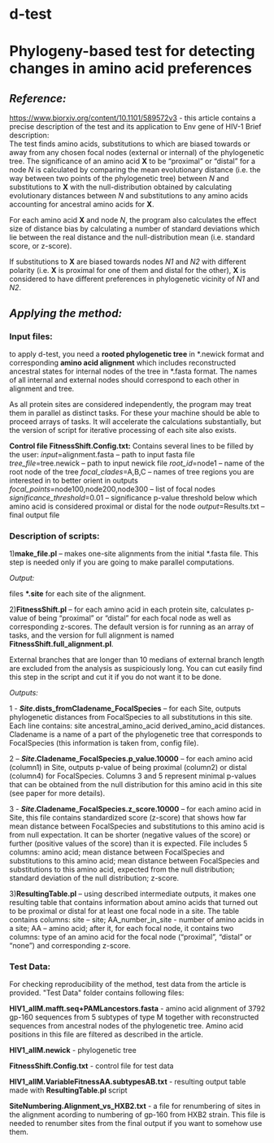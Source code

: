 # d-test
# **Phylogeny-based test for detecting changes in amino acid preferences**

## *Reference:*
https://www.biorxiv.org/content/10.1101/589572v3 - this article contains a precise description of the test and its application to Env gene of HIV-1
Brief description:   
The test finds amino acids, substitutions to which are biased towards or away from any chosen focal nodes (external or internal) of the phylogenetic tree. The significance of an amino acid **X** to be “proximal” or “distal” for a node *N* is calculated by comparing the mean evolutionary distance (i.e. the way between two points of the phylogenetic tree) between *N* and substitutions to **X** with the null-distribution obtained by calculating evolutionary distances between *N* and substitutions to any amino acids accounting for ancestral amino acids for **X**.

For each amino acid **X** and node *N*, the program also calculates the effect size of distance bias by calculating a number of standard deviations which lie between the real distance and the null-distribution mean (i.e. standard score, or z-score). 

If substitutions to **X** are biased towards nodes *N1* and *N2* with different polarity (i.e. **X** is proximal for one of them and distal for the other), **X** is considered to have different preferences in phylogenetic vicinity of *N1* and *N2*. 

## *Applying the method:*
### **Input files:** 
to apply d-test, you need a **rooted phylogenetic tree** in \*.newick format and corresponding **amino acid alignment** which includes reconstructed ancestral states for internal nodes of the tree in \*.fasta format. The names of all internal and external nodes should correspond to each other in alignment and tree.  

As all protein sites are considered independently, the program may treat them in parallel as distinct tasks. For these your machine should be able to proceed arrays of tasks. It will accelerate the calculations substantially, but  the version of script for iterative processing of each site also exists.

**Control file FitnessShift.Config.txt:**
Contains several lines to be filled by the user:
*input*=alignment.fasta – path to input fasta file
*tree_file*=tree.newick – path to input newick file
*root_id*=node1 – name of the root node of the tree
*focal_clades*=A,B,C – names of tree regions you are interested in to better orient in outputs
*focal_points*=node100,node200,node300 – list of focal nodes
*significance_threshold*=0.01 – significance p-value threshold below which amino acid is considered proximal or distal for the node 
*output*=Results.txt – final output file


### **Description of scripts:**
1)**make_file.pl** – makes one-site alignments from the initial \*.fasta file. This step is needed only if you are going to make parallel computations.

*Output:* 

files **\*.site** for each site of the alignment.

2)**FitnessShift.pl** – for each amino acid in each protein site, calculates p-value of being “proximal” or “distal” for each focal node as well as corresponding z-scores. The default version is for running as an array of tasks, and the version for full alignment is named **FitnessShift.full_alignment.pl**.

External branches that are longer than 10 medians of external branch length are excluded from the analysis as suspiciously long. You can cut easily find this step in the script and cut it if you do not want it to be done.

*Outputs:* 

1 - ***Site*.dists_fromCladename_FocalSpecies** – for each Site, outputs phylogenetic distances from FocalSpecies to all substitutions in this site. Each line contains:
site ancestral_amino_acid derived_amino_acid distances. Cladename is a name of a part of the phylogenetic tree that corresponds to FocalSpecies (this information is taken from, config file). 

2 – ***Site*.Cladename_FocalSpecies.p_value.10000** – for each amino acid (column1) in Site, outputs p-value of being proximal (column2) or distal (column4) for FocalSpecies. Columns 3 and 5 represent minimal p-values that can be obtained from the null distribution for this amino acid in this site (see paper for more details).  

3 - ***Site*.Cladename_FocalSpecies.z_score.10000** – for each amino acid in Site, this file contains standardized score (z-score) that shows how far mean distance between FocalSpecies and substitutions to this amino acid is from null expectation. It can be shorter (negative values of the score) or further (positive values of the score) than it is expected. File includes 5 columns: amino acid; mean distance between FocalSpecies and substitutions to this amino acid; mean distance between FocalSpecies and substitutions to this amino acid, expected from the null distribution; standard deviation of the null distribution; z-score.

3)**ResultingTable.pl** – using described intermediate outputs, it makes one resulting table that contains information about amino acids that turned out to be proximal or distal for at least one focal node in a site. The table contains columns:
site – site; AA_number_in_site - number of amino acids in a site; AA – amino acid;
after it, for each focal node, it contains two columns: type of an amino acid for the focal node (“proximal”, “distal” or “none”) and corresponding z-score. 

### **Test Data:**
For checking reproducibility of the method, test data from the article is provided.
"Test Data" folder contains following files:

**HIV1_allM.mafft.seq+PAMLancestors.fasta** - amino acid alignment of 3792 gp-160 sequences from 5 subtypes of type M together with reconstructed sequences from ancestral nodes of the phylogenetic tree. Amino acid positions in this file are filtered as described in the article. 

**HIV1_allM.newick** - phylogenetic tree

**FitnessShift.Config.txt** - control file for test data

**HIV1_allM.VariableFitnessAA.subtypesAB.txt** - resulting output table made with **ResultingTable.pl** script

**SiteNumbering.Alignment_vs_HXB2.txt** - a file for renumbering of sites in the alignment acording to numbering of gp-160 from HXB2 strain. This file is needed to renumber sites from the final output if you want to somehow use them.
